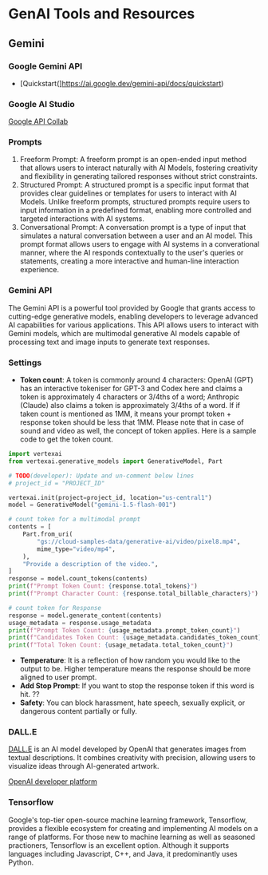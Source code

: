 # GenAI Tools and Resources

## Gemini

### Google Gemini API

- [Quickstart(]https://ai.google.dev/gemini-api/docs/quickstart)

### Google AI Studio

[Google API Collab](https://colab.research.google.com/)

### Prompts

1. Freeform Prompt: A freeform prompt is an open-ended input method that allows users to interact naturally with AI Models, fostering creativity and flexibility in generating tailored responses without strict constraints.
2. Structured Prompt: A structured prompt is a specific input format that provides clear guidelines or templates for users to interact with AI Models. Unlike freeform prompts, structured prompts require users to input information in a predefined format, enabling more controlled and targeted interactions with AI systems.
3. Conversational Prompt: A conversation prompt is a type of input that simulates a natural conversation between a user and an AI model. This prompt format allows users to engage with AI systems in a converational manner, where the AI responds contextually to the user's queries or statements, creating a more interactive and human-line interaction experience.

### Gemini API

The Gemini API is a powerful tool provided by Google that grants access to cutting-edge generative models, enabling developers to leverage advanced AI capabilities for various applications. This API allows users to interact with Gemini models, which are multimodal generative AI models capable of processing text and image inputs to generate text responses.

### Settings

- **Token count**: A token is commonly around 4 characters: OpenAI (GPT) has an interactive tokeniser for GPT-3 and Codex here and claims a token is approximately 4 characters or 3/4ths of a word; Anthropic (Claude) also claims a token is approximately 3/4ths of a word. If if taken count is mentioned as 1MM, it means your prompt token + response token should be less that 1MM. Please note that in case of sound and video as well, the concept of token applies. Here is a sample code to get the token count.

```python
import vertexai
from vertexai.generative_models import GenerativeModel, Part

# TODO(developer): Update and un-comment below lines
# project_id = "PROJECT_ID"

vertexai.init(project=project_id, location="us-central1")
model = GenerativeModel("gemini-1.5-flash-001")

# count token for a multimodal prompt
contents = [
    Part.from_uri(
        "gs://cloud-samples-data/generative-ai/video/pixel8.mp4",
        mime_type="video/mp4",
    ),
    "Provide a description of the video.",
]
response = model.count_tokens(contents)
print(f"Prompt Token Count: {response.total_tokens}")
print(f"Prompt Character Count: {response.total_billable_characters}")

# count token for Response
response = model.generate_content(contents)
usage_metadata = response.usage_metadata
print(f"Prompt Token Count: {usage_metadata.prompt_token_count}")
print(f"Candidates Token Count: {usage_metadata.candidates_token_count}")
print(f"Total Token Count: {usage_metadata.total_token_count}")
```

- **Temperature**: It is a reflection of how random you would like to the output to be. Higher temperature means the response should be more aligned to user prompt.
- **Add Stop Prompt**: If you want to stop the response token if this word is hit. ??
- **Safety**: You can block harassment, hate speech, sexually explicit, or dangerous content partially or fully.

### DALL.E

[DALL.E](https://openai.com/index/dall-e-3/) is an AI model developed by OpenAI that generates images from textual descriptions. It combines creativity with precision, allowing users to visualize ideas through AI-generated artwork.

[OpenAI developer platform](https://platform.openai.com/docs/overview)

### Tensorflow

Google's top-tier open-source machine learning framework, Tensorflow, provides a flexible ecosystem for creating and implementing AI models on a range of platforms. For those new to machine learning as well as seasoned practioners, Tensorflow is an excellent option. Although it supports languages including Javascript, C++, and Java, it predominantly uses Python.

